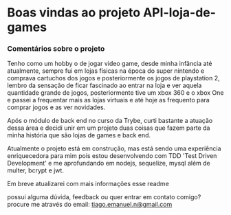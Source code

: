 # Boas vindas ao projeto API-loja-de-games

###  Comentários sobre o projeto

Tenho como um hobby o de jogar video game, desde minha infância até atualmente, sempre fui em lojas físicas na época do super nintendo e comprava cartuchos dos jogos e posteriormente os jogos de playstation 2, lembro da sensação de ficar fascinado ao entrar na loja e ver aquela quantidade grande de jogos, posteriormente tive um xbox 360 e o xbox One e passei a frequentar mais as lojas virtuais e até hoje as frequento para comprar jogos e as ver novidades.

Após o módulo de back end no curso da Trybe, curti bastante a atuação dessa área e decidi unir em um projeto duas coisas que fazem parte da minha história que são lojas de games e back end. 

Atualmente o projeto está em construção, mas está sendo uma experiência enriquecedora para mim pois estou desenvolvendo com TDD 'Test Driven Development' e me aprofundando em nodejs, sequelize, mysql além de multer, bcrypt e jwt.

Em breve atualizarei com mais informações esse readme

possui alguma dúvida, feedback ou quer entrar em contato comigo? 
procure me através do email: tiago.emanuel.n@gmail.com
